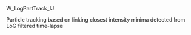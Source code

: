 W_LogPartTrack_IJ

Particle tracking based on linking closest intensity minima detected from LoG filtered time-lapse
